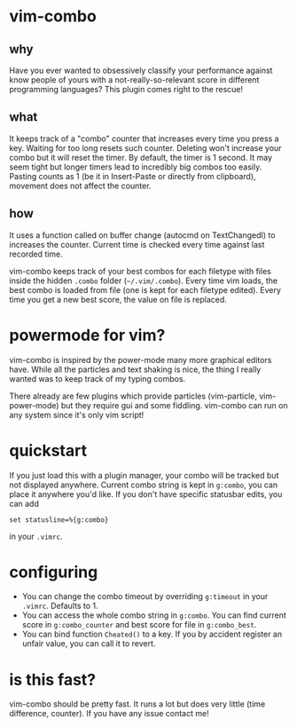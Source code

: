 # vim-combo
## why
Have you ever wanted to obsessively classify your performance against know people of yours with a not-really-so-relevant score in different programming languages? This plugin comes right to the rescue!
## what
It keeps track of a "combo" counter that increases every time you press a key. Waiting for too long resets such counter.
Deleting won't increase your combo but it will reset the timer. By default, the timer is 1 second. It may seem tight but longer timers lead to incredibly big combos too easily.
Pasting counts as 1 (be it in Insert-Paste or directly from clipboard), movement does not affect the counter.
## how
It uses a function called on buffer change (autocmd on TextChangedI) to increases the counter. Current time is checked every time against last recorded time.

vim-combo keeps track of your best combos for each filetype with files inside the hidden `.combo` folder (`~/.vim/.combo`). Every time vim loads, the best combo is loaded from file (one is kept for each filetype edited). Every time you get a new best score, the value on file is replaced.

# powermode for vim?
vim-combo is inspired by the power-mode many more graphical editors have. While all the particles and text shaking is nice, the thing I really wanted was to keep track of my typing combos.

There already are few plugins which provide particles (vim-particle, vim-power-mode) but they require gui and some fiddling. vim-combo can run on any system since it's only vim script!

# quickstart
If you just load this with a plugin manager, your combo will be tracked but not displayed anywhere. Current combo string is kept in `g:combo`, you can place it anywhere you'd like. If you don't have specific statusbar edits, you can add
```
set statusline=%{g:combo}
```
in your `.vimrc`.

# configuring
* You can change the combo timeout by overriding `g:timeout` in your `.vimrc`. Defaults to 1.
* You can access the whole combo string in `g:combo`. You can find current score in `g:combo_counter` and best score for file in `g:combo_best`.
* You can bind function `Cheated()` to a key. If you by accident register an unfair value, you can call it to revert.

# is this fast?
vim-combo should be pretty fast. It runs a lot but does very little (time difference, counter). If you have any issue contact me!

